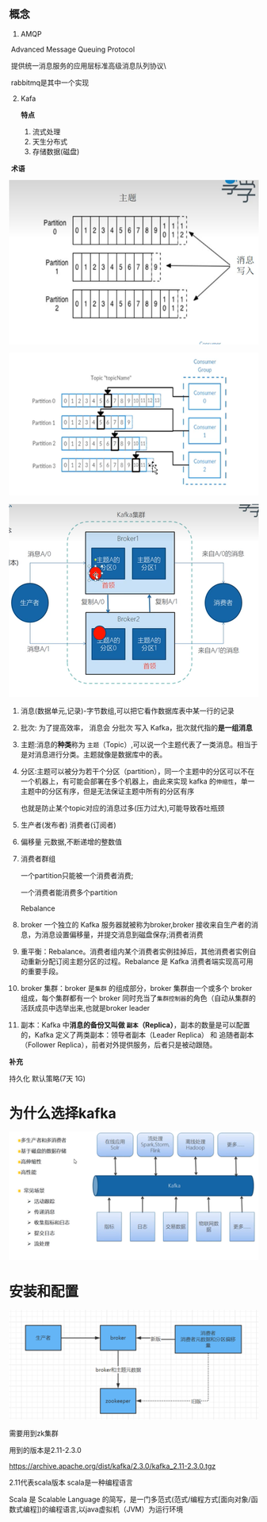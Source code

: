 ## 概念

1. AMQP

​	Advanced Message Queuing Protocol

​	提供统一消息服务的应用层标准高级消息队列协议\

​	rabbitmq是其中一个实现



2. Kafa

   **特点**

   1. 流式处理
   2. 天生分布式
   3. 存储数据(磁盘)

​     **术语**

![image-20220818162049061](assets/image-20220818162049061.png)

![image-20220818162103853](assets/image-20220818162103853.png)

![image-20220818163024781](assets/image-20220818163024781.png)

 1. 消息(数据单元,记录)-字节数组,可以把它看作数据库表中某一行的记录

 2. 批次: 为了提高效率， 消息会 分批次 写入 Kafka，批次就代指的**是一组消息**

 3. 主题:消息的**种类**称为 `主题`（Topic）,可以说一个主题代表了一类消息。相当于是对消息进行分类。主题就像是数据库中的表。

 4. 分区:主题可以被分为若干个分区（partition），同一个主题中的分区可以不在一个机器上，有可能会部署在多个机器上，由此来实现 kafka 的`伸缩性`，单一主题中的分区有序，但是无法保证主题中所有的分区有序

    也就是防止某个topic对应的消息过多(压力过大),可能导致吞吐瓶颈

 5. 生产者(发布者) 消费者(订阅者)

 6. 偏移量 元数据,不断递增的整数值

 7. 消费者群组

    一个partition只能被一个消费者消费;

    一个消费者能消费多个partition

    Rebalance

 8. broker  一个独立的 Kafka 服务器就被称为broker,broker 接收来自生产者的消息，为消息设置偏移量，并提交消息到磁盘保存;消费者消费

 9. 重平衡：Rebalance。消费者组内某个消费者实例挂掉后，其他消费者实例自动重新分配订阅主题分区的过程。Rebalance 是 Kafka 消费者端实现高可用的重要手段。

 10. broker 集群：broker 是`集群` 的组成部分，broker 集群由一个或多个 broker 组成，每个集群都有一个 broker 同时充当了`集群控制器`的角色（自动从集群的活跃成员中选举出来,也就是broker leader

 11. 副本：Kafka 中**消息的备份又叫做 `副本`（Replica）**，副本的数量是可以配置的，Kafka 定义了两类副本：领导者副本（Leader Replica） 和 追随者副本（Follower Replica），前者对外提供服务，后者只是被动跟随。



**补充**

持久化 默认策略(7天  1G)





# 为什么选择kafka

![image-20220818163501970](assets/image-20220818163501970.png)



# 安装和配置

![image-20220818165420436](assets/image-20220818165420436.png)

需要用到zk集群

用到的版本是2.11-2.3.0

https://archive.apache.org/dist/kafka/2.3.0/kafka_2.11-2.3.0.tgz

2.11代表scala版本 scala是一种编程语言

Scala 是 Scalable Language 的简写，是一门多范式(范式/编程方式[面向对象/函数式编程])的编程语言,以java虚拟机（JVM）为运行环境

